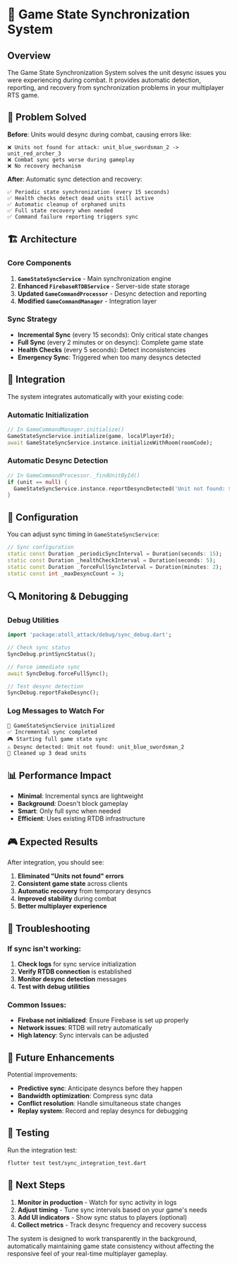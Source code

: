 # 🔄 Game State Synchronization System

## Overview

The Game State Synchronization System solves the unit desync issues you were experiencing during combat. It provides automatic detection, reporting, and recovery from synchronization problems in your multiplayer RTS game.

## 🎯 Problem Solved

**Before**: Units would desync during combat, causing errors like:
```
❌ Units not found for attack: unit_blue_swordsman_2 -> unit_red_archer_3
❌ Combat sync gets worse during gameplay
❌ No recovery mechanism
```

**After**: Automatic sync detection and recovery:
```
✅ Periodic state synchronization (every 15 seconds)
✅ Health checks detect dead units still active
✅ Automatic cleanup of orphaned units
✅ Full state recovery when needed
✅ Command failure reporting triggers sync
```

## 🏗️ Architecture

### Core Components

1. **`GameStateSyncService`** - Main synchronization engine
2. **Enhanced `FirebaseRTDBService`** - Server-side state storage
3. **Updated `GameCommandProcessor`** - Desync detection and reporting
4. **Modified `GameCommandManager`** - Integration layer

### Sync Strategy

- **Incremental Sync** (every 15 seconds): Only critical state changes
- **Full Sync** (every 2 minutes or on desync): Complete game state
- **Health Checks** (every 5 seconds): Detect inconsistencies
- **Emergency Sync**: Triggered when too many desyncs detected

## 🚀 Integration

The system integrates automatically with your existing code:

### Automatic Initialization
```dart
// In GameCommandManager.initialize()
GameStateSyncService.initialize(game, localPlayerId);
await GameStateSyncService.instance.initializeWithRoom(roomCode);
```

### Automatic Desync Detection
```dart
// In GameCommandProcessor._findUnitById()
if (unit == null) {
  GameStateSyncService.instance.reportDesyncDetected('Unit not found: $unitId');
}
```

## 🔧 Configuration

You can adjust sync timing in `GameStateSyncService`:

```dart
// Sync configuration
static const Duration _periodicSyncInterval = Duration(seconds: 15);
static const Duration _healthCheckInterval = Duration(seconds: 5);
static const Duration _forceFullSyncInterval = Duration(minutes: 2);
static const int _maxDesyncCount = 3;
```

## 🔍 Monitoring & Debugging

### Debug Utilities

```dart
import 'package:atoll_attack/debug/sync_debug.dart';

// Check sync status
SyncDebug.printSyncStatus();

// Force immediate sync
await SyncDebug.forceFullSync();

// Test desync detection
SyncDebug.reportFakeDesync();
```

### Log Messages to Watch For

```
🔄 GameStateSyncService initialized
✅ Incremental sync completed
🎮 Starting full game state sync
⚠️ Desync detected: Unit not found: unit_blue_swordsman_2
🧹 Cleaned up 3 dead units
```

## 📊 Performance Impact

- **Minimal**: Incremental syncs are lightweight
- **Background**: Doesn't block gameplay
- **Smart**: Only full sync when needed
- **Efficient**: Uses existing RTDB infrastructure

## 🎮 Expected Results

After integration, you should see:

1. **Eliminated "Units not found" errors**
2. **Consistent game state** across clients
3. **Automatic recovery** from temporary desyncs
4. **Improved stability** during combat
5. **Better multiplayer experience**

## 🐛 Troubleshooting

### If sync isn't working:

1. **Check logs** for sync service initialization
2. **Verify RTDB connection** is established
3. **Monitor desync detection** messages
4. **Test with debug utilities**

### Common Issues:

- **Firebase not initialized**: Ensure Firebase is set up properly
- **Network issues**: RTDB will retry automatically
- **High latency**: Sync intervals can be adjusted

## 🔮 Future Enhancements

Potential improvements:

- **Predictive sync**: Anticipate desyncs before they happen
- **Bandwidth optimization**: Compress sync data
- **Conflict resolution**: Handle simultaneous state changes
- **Replay system**: Record and replay desyncs for debugging

## 📝 Testing

Run the integration test:
```bash
flutter test test/sync_integration_test.dart
```

## 🎯 Next Steps

1. **Monitor in production** - Watch for sync activity in logs
2. **Adjust timing** - Tune sync intervals based on your game's needs
3. **Add UI indicators** - Show sync status to players (optional)
4. **Collect metrics** - Track desync frequency and recovery success

The system is designed to work transparently in the background, automatically maintaining game state consistency without affecting the responsive feel of your real-time multiplayer gameplay.
